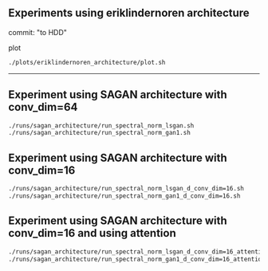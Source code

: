 Experiments using eriklindernoren architecture
---
commit: "to HDD"

plot
```bash
./plots/eriklindernoren_architecture/plot.sh
```
---
Experiment using SAGAN architecture with conv_dim=64
---
```bash
./runs/sagan_architecture/run_spectral_norm_lsgan.sh
./runs/sagan_architecture/run_spectral_norm_gan1.sh
```
Experiment using SAGAN architecture with conv_dim=16
---
```bash
./runs/sagan_architecture/run_spectral_norm_lsgan_d_conv_dim=16.sh
./runs/sagan_architecture/run_spectral_norm_gan1_d_conv_dim=16.sh
```
Experiment using SAGAN architecture with conv_dim=16 and using attention
---
```bash
./runs/sagan_architecture/run_spectral_norm_lsgan_d_conv_dim=16_attention.sh
./runs/sagan_architecture/run_spectral_norm_gan1_d_conv_dim=16_attention.sh
```